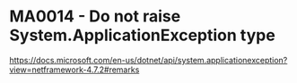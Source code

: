 # MA0014 - Do not raise System.ApplicationException type

https://docs.microsoft.com/en-us/dotnet/api/system.applicationexception?view=netframework-4.7.2#remarks
